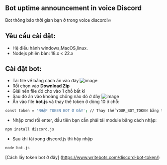 ## Bot uptime announcement in voice Discord
 Bot thông báo thời gian bạn ở trong voice discord!🔥

## Yêu cầu cài đặt:
- Hệ điều hành windows,MacOS,linux.
 - Nodejs phiên bản: 18.x < 22.x

## Cài đặt bot:
- Tải file về bằng cách ấn vào đây
![image](https://cdn.discordapp.com/attachments/1096374988048711690/1323258295951163413/image.png?ex=6773dbd2&is=67728a52&hm=1456ba47af0aaf383da195c7a3d59789c7ba08a298e9dad18273c12c43b4fcb5&)
- Rồi chọn vào **Download Zip**
 - Giải nén file đó cho vào 1 chỗ bất kì
 - Sau đó ấn vào khoảng chống nào đó ở đây
![image](https://cdn.discordapp.com/attachments/1096374988048711690/1323258880666636328/image.png?ex=6773dc5e&is=67728ade&hm=65a1d1565d8020fd10cbae4194ee0980a675c2bd7b197f74943976d50f1ed278&)
 - Ấn vào file **bot.js** và thay thế token ở dòng 10 ở chỗ:
```bash
const token = 'NHẬP TOKEN BOT Ở ĐÂY'; // Thay thế YOUR_BOT_TOKEN bằng token của bot
```
 - Nhập cmd rồi enter, đầu tiên bạn cần phải tải module bằng cách nhập: 
```bash
npm install discord.js
```
 - Sau khi tải xong discord.js thì hãy nhập 
```bash
node bot.js
```
[Cách lấy token bot ở đây] (https://www.writebots.com/discord-bot-token/)
